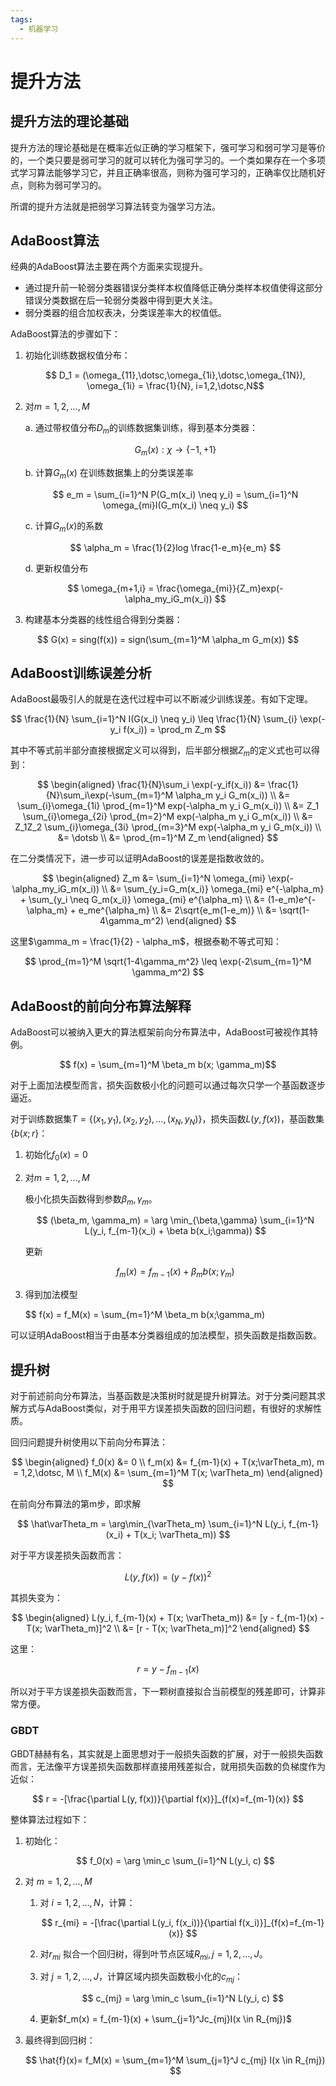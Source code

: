 ```yaml
---
tags:
  - 机器学习
---
```

# 提升方法

## 提升方法的理论基础

提升方法的理论基础是在概率近似正确的学习框架下，强可学习和弱可学习是等价的，一个类只要是弱可学习的就可以转化为强可学习的。一个类如果存在一个多项式学习算法能够学习它，并且正确率很高，则称为强可学习的，正确率仅比随机好点，则称为弱可学习的。

所谓的提升方法就是把弱学习算法转变为强学习方法。

## AdaBoost算法

经典的AdaBoost算法主要在两个方面来实现提升。

- 通过提升前一轮弱分类器错误分类样本权值降低正确分类样本权值使得这部分错误分类数据在后一轮弱分类器中得到更大关注。
- 弱分类器的组合加权表决，分类误差率大的权值低。

AdaBoost算法的步骤如下：

1. 初始化训练数据权值分布：

    $$ D_1 = (\omega_{11},\dotsc,\omega_{1i},\dotsc,\omega_{1N}), \omega_{1i} = \frac{1}{N}, i=1,2,\dotsc,N$$

2. 对$m = 1,2,\dotsc,M$
   
    a. 通过带权值分布$D_m$的训练数据集训练，得到基本分类器：

    $$ G_m(x): \chi \to \{-1, +1\} $$

    b. 计算$G_m(x)$ 在训练数据集上的分类误差率

    $$ e_m = \sum_{i=1}^N P(G_m(x_i) \neq y_i) = \sum_{i=1}^N \omega_{mi}I(G_m(x_i) \neq y_i) $$

    c. 计算$G_m(x)$的系数

    $$ \alpha_m = \frac{1}{2}log \frac{1-e_m}{e_m} $$

    d. 更新权值分布

    $$ \omega_{m+1,i} = \frac{\omega_{mi}}{Z_m}exp(-\alpha_my_iG_m(x_i)) $$


3. 构建基本分类器的线性组合得到分类器：

$$ G(x) = sing(f(x)) = sign(\sum_{m=1}^M \alpha_m G_m(x)) $$

## AdaBoost训练误差分析

AdaBoost最吸引人的就是在迭代过程中可以不断减少训练误差。有如下定理。

$$ \frac{1}{N} \sum_{i=1}^N I(G(x_i) \neq y_i) \leq \frac{1}{N} \sum_{i} \exp(-y_i f(x_i)) = \prod_m Z_m $$

其中不等式前半部分直接根据定义可以得到，后半部分根据$Z_m$的定义式也可以得到：

$$
\begin{aligned}
\frac{1}{N}\sum_i \exp(-y_if(x_i)) &= \frac{1}{N}\sum_i\exp(-\sum_{m=1}^M \alpha_m y_i G_m(x_i)) \\
&= \sum_{i}\omega_{1i} \prod_{m=1}^M exp(-\alpha_m y_i G_m(x_i)) \\
&= Z_1 \sum_{i}\omega_{2i} \prod_{m=2}^M exp(-\alpha_m y_i G_m(x_i)) \\
&= Z_1Z_2 \sum_{i}\omega_{3i} \prod_{m=3}^M exp(-\alpha_m y_i G_m(x_i)) \\
&= \dotsb \\
&= \prod_{m=1}^M Z_m
\end{aligned}
$$

在二分类情况下，进一步可以证明AdaBoost的误差是指数收敛的。

$$
\begin{aligned}
Z_m &= \sum_{i=1}^N \omega_{mi} \exp(-\alpha_my_iG_m(x_i)) \\
&= \sum_{y_i=G_m(x_i)} \omega_{mi} e^{-\alpha_m} + \sum_{y_i \neq G_m(x_i)} \omega_{mi} e^{\alpha_m} \\
&= (1-e_m)e^{-\alpha_m} + e_me^{\alpha_m} \\
&= 2\sqrt{e_m(1-e_m)} \\
&= \sqrt(1-4\gamma_m^2)
\end{aligned}
$$

这里$\gamma_m = \frac{1}{2} - \alpha_m$，根据泰勒不等式可知：

$$ \prod_{m=1}^M \sqrt{1-4\gamma_m^2} \leq \exp(-2\sum_{m=1}^M \gamma_m^2) $$

## AdaBoost的前向分布算法解释

AdaBoost可以被纳入更大的算法框架前向分布算法中，AdaBoost可被视作其特例。

$$ f(x) = \sum_{m=1}^M \beta_m b(x; \gamma_m)$$

对于上面加法模型而言，损失函数极小化的问题可以通过每次只学一个基函数逐步逼近。

对于训练数据集$T = \{(x_1, y_1), (x_2, y_2), \dotsc, (x_N, y_N)\}$，损失函数$L(y, f(x))$，基函数集$\{b(x;r\}$：

1. 初始化$f_0(x) = 0$
2. 对$m = 1,2,\dotsc,M$
   
   极小化损失函数得到参数$\beta_m, \gamma_m$。

   $$ (\beta_m, \gamma_m) = \arg \min_{\beta,\gamma} \sum_{i=1}^N L(y_i, f_{m-1}(x_i) + \beta b(x_i;\gamma)) $$

   更新

   $$ f_m(x) = f_{m-1}(x) + \beta_m b(x; \gamma_m) $$

3. 得到加法模型

    $$ f(x) = f_M(x) = \sum_{m=1}^M \beta_m b(x;\gamma_m)

可以证明AdaBoost相当于由基本分类器组成的加法模型，损失函数是指数函数。

## 提升树

对于前述前向分布算法，当基函数是决策树时就是提升树算法。对于分类问题其求解方式与AdaBoost类似，对于用平方误差损失函数的回归问题，有很好的求解性质。

回归问题提升树使用以下前向分布算法：

$$
\begin{aligned}
f_0(x) &= 0 \\
f_m(x) &= f_{m-1}(x) + T(x;\varTheta_m), m = 1,2,\dotsc, M \\
f_M(x) &= \sum_{m=1}^M T(x; \varTheta_m)
\end{aligned}
$$

在前向分布算法的第m步，即求解

$$ \hat\varTheta_m = \arg\min_{\varTheta_m} \sum_{i=1}^N L(y_i, f_{m-1}(x_i) + T(x_i; \varTheta_m)) $$

对于平方误差损失函数而言：

$$L(y,f(x)) = (y-f(x))^2$$

其损失变为：

$$
\begin{aligned} 
L(y_i, f_{m-1}(x) + T(x; \varTheta_m)) &= [y - f_{m-1}(x) - T(x; \varTheta_m)]^2 \\
&= [r - T(x; \varTheta_m)]^2
\end{aligned}
$$

这里：

$$ r = y - f_{m-1}(x) $$

所以对于平方误差损失函数而言，下一颗树直接拟合当前模型的残差即可，计算非常方便。

### GBDT

GBDT赫赫有名，其实就是上面思想对于一般损失函数的扩展，对于一般损失函数而言，无法像平方误差损失函数那样直接用残差拟合，就用损失函数的负梯度作为近似：

$$ r = -[\frac{\partial L(y, f(x))}{\partial f(x)}]_{f(x)=f_{m-1}(x)} $$

整体算法过程如下：

1. 初始化：

    $$ f_0(x) = \arg \min_c \sum_{i=1}^N L(y_i, c) $$

2. 对 $m = 1,2,\dotsc,M$
   1. 对 $i=1,2,\dotsc,N$，计算：

        $$ r_{mi} = -[\frac{\partial L(y_i, f(x_i))}{\partial f(x_i)}]_{f(x)=f_{m-1}(x)} $$

    2. 对$r_{mi}$ 拟合一个回归树，得到叶节点区域$R_{mi}, j=1,2,\dotsc,J$。
    3. 对 $j=1,2,\dotsc,J$，计算区域内损失函数极小化的$c_{mj}$：

        $$ c_{mj} = \arg \min_c \sum_{i=1}^N L(y_i, c) $$
   
    4. 更新$f_m(x) = f_{m-1}(x) + \sum_{j=1}^Jc_{mj}I(x \in R_{mj})$

3. 最终得到回归树：
   
    $$ \hat{f}(x)= f_M(x) = \sum_{m=1}^M \sum_{j=1}^J c_{mj} I(x \in R_{mj}) $$
